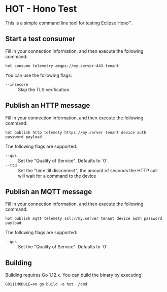 # HOT - Hono Test

This is a simple command line tool for testing Eclipse Hono™.

## Start a test consumer

Fill in your connection information, and then execute the following command:

    hot consume telemetry amqps://my.server:443 tenant

You can use the following flags:

<dl>

<dt><code>--insecure</code></dt>
<dd>Skip the TLS verification.</dd>

</dl>

## Publish an HTTP message

Fill in your connection information, and then execute the following command:

    hot publish http telemety https://my.server tenant device auth password payload

The following flags are supported:

<dl>

<dt><code>--qos</code></dt>
<dd>Set the "Quality of Service". Defaults to `0`.</dd>

<dt><code>--ttd</code></dt>
<dd>Set the "time till disconnect", the amount of seconds the HTTP call will
wait for a command to the device</dd>

</dl>

## Publish an MQTT message

Fill in your connection information, and then execute the following command:

    hot publish mqtt telemety ssl://my.server tenant device auth password payload

The following flags are supported:

<dl>

<dt><code>--qos</code></dt>
<dd>Set the "Quality of Service". Defaults to `0`.</dd>

</dl>


## Building

Building requires Go 1.12.x. You can build the binary by executing:

    GO111MODULE=on go build -o hot ./cmd

